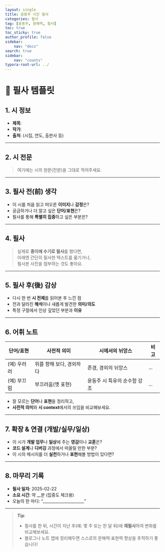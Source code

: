 ```yaml
---
layout: single
title: 윤동주 시인 필사
categories: 필사
tag: [윤동주, 문해력, 필사]
toc: true
toc_sticky: true
author_profile: false
sidebar:
    nav: "docs"
search: true
sidebar:
    nav: "counts"
typora-root-url: ../
---
```


# 📜 필사 템플릿

## 1. 시 정보

- **제목**:
- **작가**:
- **출처**: (시집, 연도, 출판사 등)

---

## 2. 시 전문

> 여기에는 시의 원문(전문)을 그대로 적어주세요.

---

## 3. 필사 전(前) 생각

- 이 시를 처음 읽고 떠오른 **이미지**나 **감정**은?
- 궁금하거나 더 알고 싶은 **단어/표현**은?
- 필사를 통해 **특별히 집중**하고 싶은 부분은?

---

## 4. 필사

> 실제로 **종이에 수기로 필사**를 했다면,  
> 아래엔 간단히 필사한 텍스트를 옮기거나,  
> 필사본 사진을 첨부하는 것도 좋아요.

---

## 5. 필사 후(後) 감상

- 다시 한 번 **시 전체**를 읽어본 후 느낀 점
- 전과 달라진 **해석**이나 새롭게 발견한 **의미/의도**
- 특정 구절에서 인상 깊었던 부분과 **이유**

---

## 6. 어휘 노트

| 단어/표현   | 사전적 의미              | 시에서의 뉘앙스              | 비고 |
| ----------- | ------------------------ | ---------------------------- | ---- |
| (예) 우러러 | 위를 향해 보다, 경외하다 | 존경, 경외의 뉘앙스          | ...  |
| (예) 부끄럼 | 부끄러움(옛 표현)        | 윤동주 시 특유의 순수함 강조 | ...  |

- 잘 모르는 **단어**나 **표현**을 정리하고,  
- **사전적 의미**와 **시 context**에서의 쓰임을 비교해보세요.

---

## 7. 확장 & 연결 (개발/실무/일상)

- 이 시가 **개발 업무**나 **일상**에 주는 **영감**이나 **교훈**은?
- **코드 설계**나 **디버깅** 과정에서 떠올릴 만한 부분?
- 이 시의 메시지를 더 **실천**하거나 **표현**해볼 방법이 있다면?

---

## 8. 마무리 기록

- **필사 일자**: 2025-02-22
- **소요 시간**: 약 __분 (집중도 체크용)
- 오늘의 한 마디: “_____________________”

---

> **Tip**:  
>
> - 필사를 한 뒤, 시간이 지난 후(예: 몇 주 또는 한 달 뒤)에 **재필사**하여 변화를 비교해보세요.  
> - 블로그나 노트 앱에 정리해두면 스스로의 문해력·표현력 향상을 추적하기 좋습니다!

